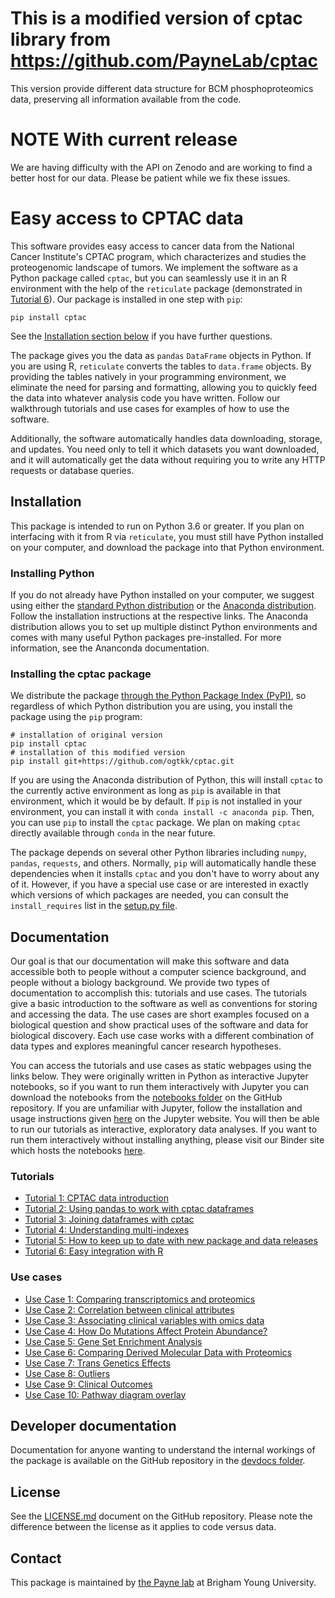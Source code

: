# This is a modified version of cptac library from https://github.com/PayneLab/cptac
This version provide different data structure for BCM phosphoproteomics data, preserving all information available from the code.

# NOTE With current release
We are having difficulty with the API on Zenodo and are working to find a better host for our data. Please be patient while we fix these issues.

# Easy access to CPTAC data
This software provides easy access to cancer data from the National Cancer Institute's CPTAC program, which characterizes and studies the proteogenomic landscape of tumors. We implement the software as a Python package called `cptac`, but you can seamlessly use it in an R environment with the help of the `reticulate` package (demonstrated in [Tutorial 6](https://paynelab.github.io/cptac/tutorial06_cptac_in_R.html)). Our package is installed in one step with `pip`:
```
pip install cptac
```
See the [Installation section below](https://paynelab.github.io/cptac/#installation) if you have further questions.

The package gives you the data as `pandas` `DataFrame` objects in Python. If you are using R, `reticulate` converts the tables to `data.frame` objects. By providing the tables natively in your programming environment, we eliminate the need for parsing and formatting, allowing you to quickly feed the data into whatever analysis code you have written. Follow our walkthrough tutorials and use cases for examples of how to use the software.

Additionally, the software automatically handles data downloading, storage, and updates. You need only to tell it which datasets you want downloaded, and it will automatically get the data without requiring you to write any HTTP requests or database queries.

## Installation
This package is intended to run on Python 3.6 or greater. If you plan on interfacing with it from R via `reticulate`, you must still have Python installed on your computer, and download the package into that Python environment.

### Installing Python
If you do not already have Python installed on your computer, we suggest using either the [standard Python distribution](https://www.python.org/downloads/) or the [Anaconda distribution](https://www.anaconda.com/distribution/). Follow the installation instructions at the respective links. The Anaconda distribution allows you to set up multiple distinct Python environments and comes with many useful Python packages pre-installed. For more information, see the Ananconda documentation.

### Installing the cptac package
We distribute the package [through the Python Package Index (PyPI)](https://pypi.org/project/cptac/), so regardless of which Python distribution you are using, you install the package using the `pip` program:
```
# installation of original version 
pip install cptac
# installation of this modified version
pip install git+https://github.com/ogtkk/cptac.git
```
If you are using the Anaconda distribution of Python, this will install `cptac` to the currently active environment as long as `pip` is available in that environment, which it would be by default. If `pip` is not installed in your environment, you can install it with `conda install -c anaconda pip`. Then, you can use `pip` to install the `cptac` package. We plan on making `cptac` directly available through `conda` in the near future.

The package depends on several other Python libraries including `numpy`, `pandas`, `requests`, and others. Normally, `pip` will automatically handle these dependencies when it installs `cptac` and you don't have to worry about any of it. However, if you have a special use case or are interested in exactly which versions of which packages are needed, you can consult the `install_requires` list in the [setup.py file](https://github.com/PayneLab/cptac/blob/master/setup.py).

## Documentation
Our goal is that our documentation will make this software and data accessible both to people without a computer science background, and people without a biology background. We provide two types of documentation to accomplish this: tutorials and use cases. The tutorials give a basic introduction to the software as well as conventions for storing and accessing the data. The use cases are short examples focused on a biological question and show practical uses of the software and data for biological discovery. Each use case works with a different combination of data types and explores meaningful cancer research hypotheses. 

You can access the tutorials and use cases as static webpages using the links below. They were originally written in Python as interactive Jupyter notebooks, so if you want to run them interactively with Jupyter you can download the notebooks from the [notebooks folder](https://github.com/PayneLab/cptac/tree/master/notebooks) on the GitHub repository. If you are unfamiliar with Jupyter, follow the installation and usage instructions given [here](https://jupyter.org/install) on the Jupyter website. You will then be able to run our tutorials as interactive, exploratory data analyses. If you want to run them interactively without installing anything, please visit our Binder site which hosts the notebooks [here](https://mybinder.org/v2/gh/PayneLab/cptac/master?filepath=%2Fnotebooks).

### Tutorials
- [Tutorial 1: CPTAC data introduction](https://paynelab.github.io/cptac/tutorial01_data_intro.html)
- [Tutorial 2: Using pandas to work with cptac dataframes](https://paynelab.github.io/cptac/tutorial02_pandas.html)
- [Tutorial 3: Joining dataframes with cptac](https://paynelab.github.io/cptac/tutorial03_joining_dataframes.html)
- [Tutorial 4: Understanding multi-indexes](https://paynelab.github.io/cptac/tutorial04_multiindex.html)
- [Tutorial 5: How to keep up to date with new package and data releases](https://paynelab.github.io/cptac/tutorial05_updates.html)
- [Tutorial 6: Easy integration with R](https://paynelab.github.io/cptac/tutorial06_cptac_in_R.html)

### Use cases
- [Use Case 1: Comparing transcriptomics and proteomics](https://paynelab.github.io/cptac/usecase01_omics.html)
- [Use Case 2: Correlation between clinical attributes](https://paynelab.github.io/cptac/usecase02_clinical_attributes.html)
- [Use Case 3: Associating clinical variables with omics data](https://paynelab.github.io/cptac/usecase03_clinical_and_acetylation.html)
- [Use Case 4: How Do Mutations Affect Protein Abundance?](https://paynelab.github.io/cptac/usecase04_mutations_and_omics.html)
- [Use Case 5: Gene Set Enrichment Analysis](https://paynelab.github.io/cptac/usecase05_enrichment_analysis.html)
- [Use Case 6: Comparing Derived Molecular Data with Proteomics](https://paynelab.github.io/cptac/usecase06_derived_molecular.html)
- [Use Case 7: Trans Genetics Effects](https://paynelab.github.io/cptac/usecase07_trans_genetic_effect.html)
- [Use Case 8: Outliers](https://paynelab.github.io/cptac/usecase08_outliers.html)
- [Use Case 9: Clinical Outcomes](https://paynelab.github.io/cptac/usecase09_clinical_outcomes.html)
- [Use Case 10: Pathway diagram overlay](https://paynelab.github.io/cptac/usecase10_pathway_overlay.html)

## Developer documentation
Documentation for anyone wanting to understand the internal workings of the package is available on the GitHub repository in the [devdocs folder](https://github.com/PayneLab/cptac/tree/master/devdocs).

## License
See the [LICENSE.md](https://github.com/PayneLab/cptac/blob/master/LICENSE.md) document on the GitHub repository. Please note the difference between the license as it applies to code versus data.

## Contact
This package is maintained by [the Payne lab](https://payne.byu.edu) at Brigham Young University.
